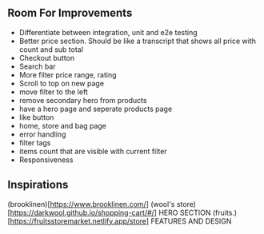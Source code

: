 ## Room For Improvements

- Differentiate between integration, unit and e2e testing
- Better price section. Should be like a transcript that shows all price with count and sub total
- Checkout button
- Search bar
- More filter price range, rating
- Scroll to top on new page
- move filter to the left
- remove secondary hero from products
- have a hero page and seperate products page
- like button
- home, store and bag page
- error handling
- filter tags
- items count that are visible with current filter
- Responsiveness


## Inspirations

(brooklinen)[https://www.brooklinen.com/]
(wool's store)[https://darkwool.github.io/shopping-cart/#/] HERO SECTION
(fruits.)[https://fruitsstoremarket.netlify.app/store] FEATURES AND DESIGN
